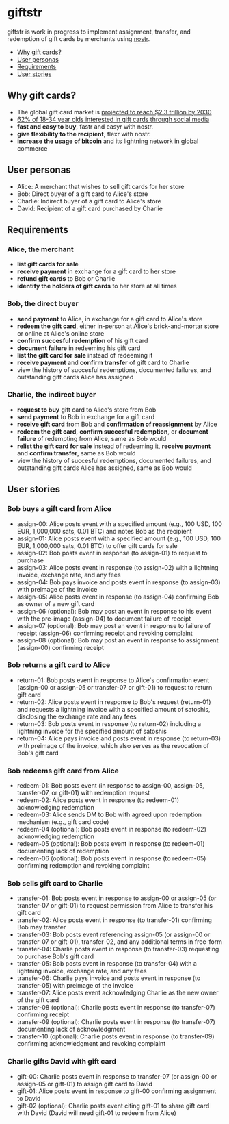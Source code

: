 # giftstr
giftstr is work in progress to implement assignment, transfer, and redemption of gift cards by merchants using [nostr](https://github.com/nostr-protocol/nostr).

- [Why gift cards?](https://github.com/bajjer/giftstr#why-gift-cards)
- [User personas](https://github.com/bajjer/giftstr#user-personas)
- [Requirements](https://github.com/bajjer/giftstr#requirements)
- [User stories](https://github.com/bajjer/giftstr/blob/main/README.md#user-stories)

## Why gift cards?
- The global gift card market is [projected to reach $2.3 trillion by 2030](https://www.reportlinker.com/p06219503/Global-Gift-Cards-Industry.html)
- [62% of 18-34 year olds interested in gift cards through social media](https://www.cardcash.com/gift-card-statistics/)
- **fast and easy to buy**, fastr and easyr with nostr.
- **give flexibility to the recipient**, flexr with nostr.
- **increase the usage of bitcoin** and its lightning network in global commerce

## User personas
- Alice: A merchant that wishes to sell gift cards for her store
- Bob: Direct buyer of a gift card to Alice's store
- Charlie: Indirect buyer of a gift card to Alice's store
- David: Recipient of a gift card purchased by Charlie

## Requirements
### Alice, the merchant
- **list gift cards for sale**
- **receive payment** in exchange for a gift card to her store
- **refund gift cards** to Bob or Charlie
- **identify the holders of gift cards** to her store at all times

### Bob, the direct buyer
- **send payment** to Alice, in exchange for a gift card to Alice's store
- **redeem the gift card**, either in-person at Alice's brick-and-mortar store or online at Alice's online store
- **confirm succesful redemption** of his gift card
- **document failure** in redeeming his gift card 
- **list the gift card for sale** instead of redeeming it
- **receive payment** and **confirm transfer** of gift card to Charlie
- view the history of succesful redemptions, documented failures, and outstanding gift cards Alice has assigned

### Charlie, the indirect buyer
- **request to buy** gift card to Alice's store from Bob
- **send payment** to Bob in exchange for a gift card
- **receive gift card** from Bob and **confirmation of reassignment** by Alice
- **redeem the gift card**, **confirm succesful redemption**, or **document failure** of redempting from Alice, same as Bob would
- **relist the gift card for sale** instead of redeeming it, **receive payment** and **confirm transfer**, same as Bob would
- view the history of succesful redemptions, documented failures, and outstanding gift cards Alice has assigned, same as Bob would

## User stories
### Bob buys a gift card from Alice
- assign-00: Alice posts event with a specified amount (e.g., 100 USD, 100 EUR, 1,000,000 sats, 0.01 BTC) and notes Bob as the recipient
- assign-01: Alice posts event with a specified amount (e.g., 100 USD, 100 EUR, 1,000,000 sats, 0.01 BTC) to offer gift cards for sale
- assign-02: Bob posts event in response (to assign-01) to request to purchase
- assign-03: Alice posts event in response (to assign-02) with a lightning invoice, exchange rate, and any fees
- assign-04: Bob pays invoice and posts event in response (to assign-03) with preimage of the invoice
- assign-05: Alice posts event in response (to assign-04) confirming Bob as owner of a new gift card
- assign-06 (optional): Bob may post an event in response to his event with the pre-image (assign-04) to document failure of receipt
- assign-07 (optional): Bob may post an event in response to failure of receipt (assign-06) confirming receipt and revoking complaint
- assign-08 (optional): Bob may post an event in response to assignment (assign-00) confirming receipt

### Bob returns a gift card to Alice
- return-01: Bob posts event in response to Alice's confirmation event (assign-00 or assign-05 or transfer-07 or gift-01) to request to return gift card
- return-02: Alice posts event in response to Bob's request (return-01) and requests a lightning invoice with a specified amount of satoshis, disclosing the exchange rate and any fees
- return-03: Bob posts event in response (to return-02) including a lightning invoice for the specified amount of satoshis
- return-04: Alice pays invoice and posts event in response (to return-03) with preimage of the invoice, which also serves as the revocation of Bob's gift card

### Bob redeems gift card from Alice
- redeem-01: Bob posts event (in response to assign-00, assign-05, transfer-07, or gift-01) with redemption request
- redeem-02: Alice posts event in response (to redeem-01) acknowledging redemption
- redeem-03: Alice sends DM to Bob with agreed upon redemption mechanism (e.g., gift card code)
- redeem-04 (optional): Bob posts event in response (to redeem-02) acknowledging redemption
- redeem-05 (optional): Bob posts event in response (to redeem-01) documenting lack of redemption
- redeem-06 (optional): Bob posts event in response (to redeem-05) confirming redemption and revoking complaint

### Bob sells gift card to Charlie
-  transfer-01: Bob posts event in response to assign-00 or assign-05 (or transfer-07 or gift-01) to request permission from Alice to transfer his gift card
-  transfer-02: Alice posts event in response (to transfer-01) confirming Bob may transfer
-  transfer-03: Bob posts event referencing assign-05 (or assign-00 or transfer-07 or gift-01), transfer-02, and any additional terms in free-form
-  transfer-04: Charlie posts event in response (to transfer-03) requesting to purchase Bob's gift card
-  transfer-05: Bob posts event in response (to transfer-04) with a lightning invoice, exchange rate, and any fees
-  transfer-06: Charlie pays invoice and posts event in response (to transfer-05) with preimage of the invoice
-  transfer-07: Alice posts event acknowledging Charlie as the new owner of the gift card
-  transfer-08 (optional): Charlie posts event in response (to transfer-07) confirming receipt
-  transfer-09 (optional): Charlie posts event in response (to transfer-07) documenting lack of acknowledgment
-  transfer-10 (optional): Charlie posts event in response (to transfer-09) confirming acknowledgment and revoking complaint

### Charlie gifts David with gift card
- gift-00: Charlie posts event in response to transfer-07 (or assign-00 or assign-05 or gift-01) to assign gift card to David
- gift-01: Alice posts event in response to gift-00 confirming assignment to David
- gift-02 (optional): Charlie posts event citing gift-01 to share gift card with David (David will need gift-01 to redeem from Alice)
